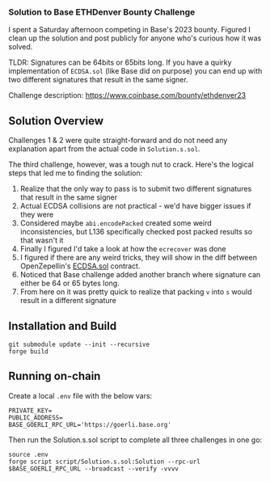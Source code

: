 ### Solution to Base ETHDenver Bounty Challenge ###

I spent a Saturday afternoon competing in Base's 2023 bounty. Figured I clean up the solution and post publicly for anyone who's curious how it was solved.

TLDR: Signatures can be 64bits or 65bits long. If you have a quirky implementation of `ECDSA.sol` (like Base did on purpose) you can end up with two different signatures that result in the same signer. 

Challenge description: https://www.coinbase.com/bounty/ethdenver23

## Solution Overview

Challenges 1 & 2 were quite straight-forward and do not need any explanation apart from the actual code in `Solution.s.sol`. 

The third challenge, however, was a tough nut to crack. Here's the logical steps that led me to finding the solution:
1) Realize that the only way to pass is to submit two different signatures that result in the same signer
2) Actual ECDSA collisions are not practical - we'd have bigger issues if they were
3) Considered maybe `abi.encodePacked` created some weird inconsistencies, but L136 specifically checked post packed results so that wasn't it
4) Finally I figured I'd take a look at how the `ecrecover` was done
5) I figured if there are any weird tricks, they will show in the diff between OpenZepellin's [ECDSA.sol](https://github.com/OpenZeppelin/openzeppelin-contracts/blob/master/contracts/utils/cryptography/ECDSA.sol) contract.
6) Noticed that Base challenge added another branch where signature can either be 64 or 65 bytes long. 
7) From here on it was pretty quick to realize that packing `v` into `s` would result in a different signature

## Installation and Build

```shell
git submodule update --init --recursive
forge build
```

## Running on-chain

Create a local `.env` file with the below vars:
```shell
PRIVATE_KEY=
PUBLIC_ADDRESS=
BASE_GOERLI_RPC_URL='https://goerli.base.org'
```

Then run the Solution.s.sol script to complete all three challenges in one go:
```shell
source .env
forge script script/Solution.s.sol:Solution --rpc-url $BASE_GOERLI_RPC_URL --broadcast --verify -vvvv
```